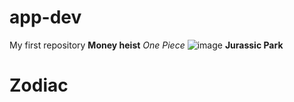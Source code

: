 # app-dev
My first repository
**Money heist** 
*One Piece*
![image](https://github.com/user-attachments/assets/161a2fdb-0aa4-4dad-ae4d-9d71a7644ce4)
**Jurassic Park**
# Zodiac

